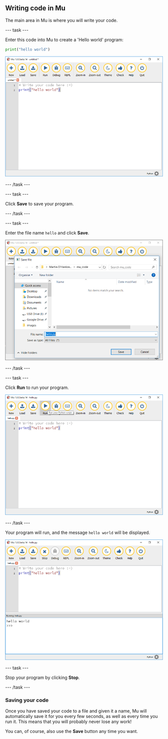## Writing code in Mu

The main area in Mu is where you will write your code.

--- task ---

Enter this code into Mu to create a 'Hello world' program:

```python
print("hello world")
```

![code hello world](images/mu_code_step1.PNG)

--- /task ---

--- task ---

Click **Save** to save your program.

--- /task ---

--- task ---

Enter the file name `hello` and click **Save**.

![save file](images/mu_code_step2.PNG)

--- /task ---

--- task ---

Click **Run** to run your program.

![run](images/mu_code_step3.PNG)

--- /task ---

Your program will run, and the message `hello world` will be displayed.

![hello world](images/mu_code_step4.PNG)

--- task ---

Stop your program by clicking  **Stop**.

--- /task ---

### Saving your code

Once you have saved your code to a file and given it a name, Mu will automatically save it for you every few seconds, as well as every time you run it. This means that you will probably never lose any work!

You can, of course, also use the **Save** button any time you want.
